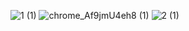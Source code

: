 ![1 (1)](https://github.com/AbhikritiMoti/TheArtStore-Website/assets/73769937/b3537c37-384f-48d9-a0f4-6dca90b6844b)
![chrome_Af9jmU4eh8 (1)](https://github.com/AbhikritiMoti/TheArtStore-Website/assets/73769937/08ce2f86-77d7-4f77-9ec8-96294c7f313f)
![2 (1)](https://github.com/AbhikritiMoti/TheArtStore-Website/assets/73769937/0264853f-f956-4c63-bdcb-368529bcee32)
